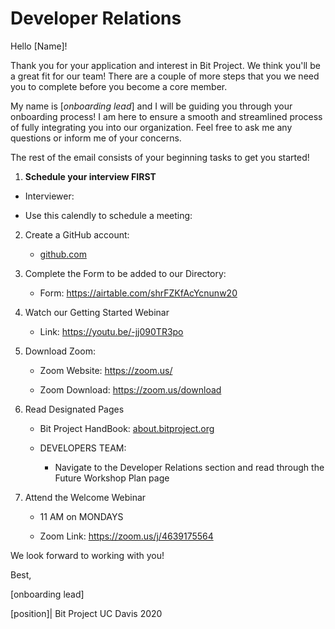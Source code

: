 # Developer Relations

Hello [Name]! 

Thank you for your application and interest in Bit Project. We think you'll be a great fit for our team! There are a couple of more steps that you we need you to complete before you become a core member. 

My name is [*onboarding lead*] and I will be guiding you through your onboarding process! I am here to ensure a smooth and streamlined process of fully integrating you into our organization. Feel free to ask me any questions or inform me of your concerns.

The rest of the email consists of your beginning tasks to get you started!

1. **Schedule your interview FIRST**
- Interviewer: 
   
- Use this calendly to schedule a meeting: 
   
2. Create a GitHub account:

   - [github.com](http://github.com/)

3. Complete the Form to be added to our Directory: 

   - Form: https://airtable.com/shrFZKfAcYcnunw20

4. Watch our Getting Started Webinar

   - Link: https://youtu.be/-jj090TR3po

5. Download Zoom:

   - Zoom Website: https://zoom.us/

   - Zoom Download: https://zoom.us/download

6. Read Designated Pages

   - Bit Project HandBook: [about.bitproject.org](http://about.bitproject.org/)

   - DEVELOPERS TEAM:
     - Navigate to the Developer Relations section and read through the Future Workshop Plan page

7. Attend the Welcome Webinar 

   - 11 AM on MONDAYS

    - Zoom Link: https://zoom.us/j/4639175564

We look forward to working with you! 

Best,

[onboarding lead]

[position]| Bit Project UC Davis 2020
